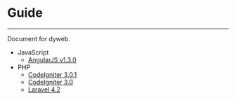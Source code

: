 # Guide
-----------------------

Document for dyweb.

- JavaScript
    + [AngularJS v1.3.0](http://dyweb.github.io/guide/docs/angularjs/docs/)
- PHP
    + [CodeIgniter 3.0.1](http://dyweb.github.io/guide/docs/ci3.0.1/)
    + [CodeIgniter 3.0](http://dyweb.github.io/guide/docs/ci3/)
    + [Laravel 4.2](http://laravel.com/docs/4.2)
